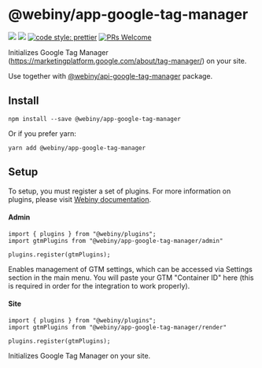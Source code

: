 # @webiny/app-google-tag-manager
[![](https://img.shields.io/npm/dw/@webiny/app-google-tag-manager.svg)](https://www.npmjs.com/package/@webiny/app-google-tag-manager) 
[![](https://img.shields.io/npm/v/@webiny/app-google-tag-manager.svg)](https://www.npmjs.com/package/@webiny/app-google-tag-manager)
[![code style: prettier](https://img.shields.io/badge/code_style-prettier-ff69b4.svg?style=flat-square)](https://github.com/prettier/prettier)
[![PRs Welcome](https://img.shields.io/badge/PRs-welcome-brightgreen.svg?style=flat-square)](http://makeapullrequest.com)

Initializes Google Tag Manager (https://marketingplatform.google.com/about/tag-manager/) 
on your site.

Use together with [@webiny/api-google-tag-manager](../api-google-tag-manager) 
package.
  
## Install
```
npm install --save @webiny/app-google-tag-manager
```

Or if you prefer yarn: 
```
yarn add @webiny/app-google-tag-manager
```

## Setup
To setup, you must register a set of plugins. For more information on 
plugins, please visit [Webiny documentation](https://docs.webiny.com/docs/developer-tutorials/plugins-crash-course).

#### Admin
```
import { plugins } from "@webiny/plugins";
import gtmPlugins from "@webiny/app-google-tag-manager/admin"

plugins.register(gtmPlugins);
```

Enables management of GTM settings, which can be accessed via Settings 
section in the main menu. You will paste your GTM "Container ID" here 
(this is required in order for the integration to work properly).
    
#### Site
```
import { plugins } from "@webiny/plugins";
import gtmPlugins from "@webiny/app-google-tag-manager/render"

plugins.register(gtmPlugins);
```

Initializes Google Tag Manager on your site.
